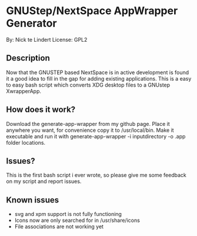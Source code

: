 # GNUStep/NextSpace AppWrapper Generator

By: Nick te Lindert
License: GPL2

## Description
Now that the GNUSTEP based NextSpace is in active development is found it a good idea to fill in the gap for adding existing applications.
This is a easy to easy bash script which converts XDG desktop files to a GNUstep XwrapperApp.

## How does it work?

Download the generate-app-wrapper from my github page.
Place it anywhere you want, for convenience copy it to /usr/local/bin.
Make it executable and run it with generate-app-wrapper -i inputdirectory -o .app folder locations.

## Issues?
This is the first bash script i ever wrote, so please give me some feedback on my script and report issues.

## Known issues
- svg and xpm support is not fully functioning
- Icons now are only searched for in /usr/share/icons
- File associations are not working yet
